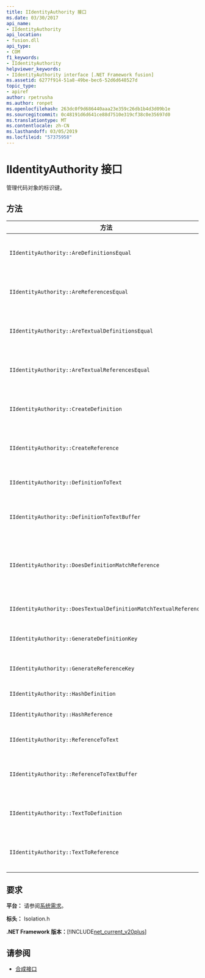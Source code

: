 ```yaml
---
title: IIdentityAuthority 接口
ms.date: 03/30/2017
api_name:
- IIdentityAuthority
api_location:
- fusion.dll
api_type:
- COM
f1_keywords:
- IIdentityAuthority
helpviewer_keywords:
- IIdentityAuthority interface [.NET Framework fusion]
ms.assetid: 6277f914-51a8-49be-bec6-52d6d648527d
topic_type:
- apiref
author: rpetrusha
ms.author: ronpet
ms.openlocfilehash: 263dc0f9d686440aaa23e359c26db1b4d3d09b1e
ms.sourcegitcommit: 0c48191d6d641ce88d7510e319cf38c0e35697d0
ms.translationtype: MT
ms.contentlocale: zh-CN
ms.lasthandoff: 03/05/2019
ms.locfileid: "57375958"
---
```

# <a name="iidentityauthority-interface"></a>IIdentityAuthority 接口

管理代码对象的标识键。

## <a name="methods"></a>方法

|方法|描述|
|------------|-----------------|
|`IIdentityAuthority::AreDefinitionsEqual`|获取一个值，该值指示两个指定[IDefinitionIdentity](../../../../docs/framework/unmanaged-api/fusion/idefinitionidentity-interface.md)实例是否相等。|
|`IIdentityAuthority::AreReferencesEqual`|获取一个值，该值指示两个指定[IReferenceIdentity](../../../../docs/framework/unmanaged-api/fusion/ireferenceidentity-interface.md)实例是否相等。|
|`IIdentityAuthority::AreTextualDefinitionsEqual`|获取一个值，该值指示两个指定的字符串定义标识的表示形式是否相等。|
|`IIdentityAuthority::AreTextualReferencesEqual`|获取一个值，该值指示两个指定的字符串引用标识的表示形式是否相等。|
|`IIdentityAuthority::CreateDefinition`|获取一个指向到新`IDefinitionIdentity`实例，它表示当前作用域中的代码对象。|
|`IIdentityAuthority::CreateReference`|获取一个指向到新`IReferenceIdentity`实例，它表示当前作用域中的代码对象。|
|`IIdentityAuthority::DefinitionToText`|获取指定的带格式的字符串版本`IDefinitionIdentity`。|
|`IIdentityAuthority::DefinitionToTextBuffer`|使用指定的字符串版本填充指定的宽字符缓冲区`IDefinitionIdentity`。|
|`IIdentityAuthority::DoesDefinitionMatchReference`|获取一个值，该值指示是否指定`IDefinitionIdentity`和`IReferenceIdentity`实例引用相同的代码对象。|
|`IIdentityAuthority::DoesTextualDefinitionMatchTextualReference`|获取一个值，该值指示指定的字符串是否引用相同的代码对象。|
|`IIdentityAuthority::GenerateDefinitionKey`|获取一个指针指向新创建的字符串键指定`IDefinitionIdentity`。|
|`IIdentityAuthority::GenerateReferenceKey`|获取一个指针指向新创建的字符串键指定`IReferenceIdentity`。|
|`IIdentityAuthority::HashDefinition`|获取指定的哈希值`IDefinitionIdentity`。|
|`IIdentityAuthority::HashReference`|获取指定的哈希值`IReferenceIdentity`。|
|`IIdentityAuthority::ReferenceToText`|获取指定的带格式的字符串版本`IReferenceIdentity`。|
|`IIdentityAuthority::ReferenceToTextBuffer`|使用指定的字符串版本填充指定的宽字符缓冲区`IReferenceIdentity`。|
|`IIdentityAuthority::TextToDefinition`|获取到的接口指针`IDefinitionIdentity`实例生成指定的格式设置字符串。|
|`IIdentityAuthority::TextToReference`|获取到的接口指针`IReferenceIdentity`实例生成指定的格式设置字符串。|

## <a name="requirements"></a>要求

**平台：** 请参阅[系统需求](../../../../docs/framework/get-started/system-requirements.md)。

**标头：** Isolation.h

**.NET Framework 版本：**[!INCLUDE[net_current_v20plus](../../../../includes/net-current-v20plus-md.md)]

## <a name="see-also"></a>请参阅

- [合成接口](../../../../docs/framework/unmanaged-api/fusion/fusion-interfaces.md)

